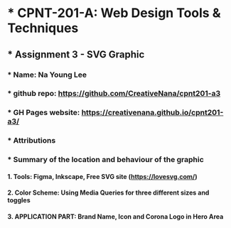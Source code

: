 # * CPNT-201-A: Web Design Tools & Techniques
## * Assignment 3 - SVG Graphic
### * Name: Na Young Lee
### * github repo: https://github.com/CreativeNana/cpnt201-a3
### * GH Pages website: https://creativenana.github.io/cpnt201-a3/
### * Attributions
### * Summary of the location and behaviour of the graphic 
#### 1. Tools: Figma, Inkscape, Free SVG site (https://lovesvg.com/)
#### 2. Color Scheme: Using Media Queries for three different sizes and toggles
#### 3. APPLICATION PART: Brand Name, Icon and Corona Logo in Hero Area

